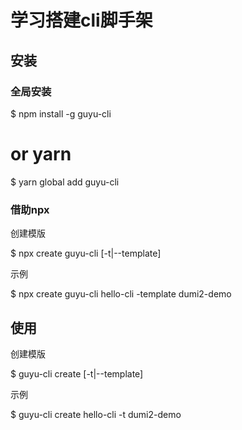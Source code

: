 # 学习搭建cli脚手架

## 安装
### 全局安装
$ npm install -g guyu-cli
# or yarn
$ yarn global add guyu-cli

### 借助npx
创建模版

$ npx create guyu-cli <name> [-t|--template]

示例

$ npx create guyu-cli hello-cli -template dumi2-demo

## 使用
创建模版

$ guyu-cli create <name> [-t|--template]

示例

$ guyu-cli create hello-cli -t dumi2-demo
